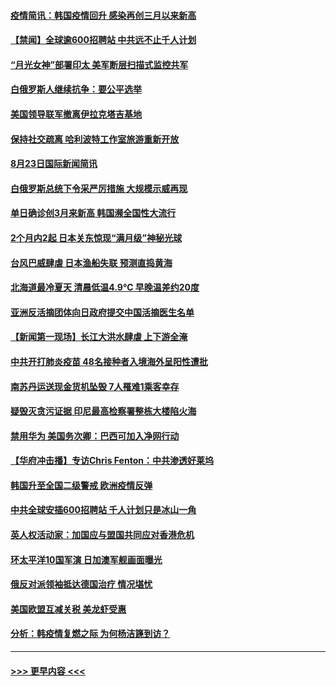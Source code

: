 #### [疫情简讯：韩国疫情回升 感染再创三月以来新高](../pages/prog202/a102924687.md?t=08241051) 
#### [【禁闻】全球逾600招聘站 中共远不止千人计划](../pages/prog202/a102924777.md?t=08241051) 
#### [“月光女神”部署印太 美军断层扫描式监控共军](../pages/prog202/a102924733.md?t=08241051) 
#### [白俄罗斯人继续抗争：要公平选举](../pages/prog202/a102924747.md?t=08241051) 
#### [美国领导联军撤离伊拉克塔吉基地](../pages/prog202/a102924740.md?t=08241051) 
#### [保持社交疏离 哈利波特工作室旅游重新开放](../pages/prog202/a102924691.md?t=08241051) 
#### [8月23日国际新闻简讯](../pages/prog202/a102924668.md?t=08241051) 
#### [白俄罗斯总统下令采严厉措施 大规模示威再现](../pages/prog202/a102924594.md?t=08241051) 
#### [单日确诊创3月来新高 韩国濒全国性大流行](../pages/prog202/a102924626.md?t=08241051) 
#### [2个月内2起 日本关东惊现“满月级”神秘光球](../pages/prog202/a102924589.md?t=08241051) 
#### [台风巴威肆虐 日本渔船失联 预测直捣黄海](../pages/prog202/a102924553.md?t=08241051) 
#### [北海道最冷夏天 清晨低温4.9℃ 早晚温差约20度](../pages/prog202/a102924543.md?t=08241051) 
#### [亚洲反活摘团体向日政府提交中国活摘医生名单](../pages/prog202/a102924534.md?t=08241051) 
#### [【新闻第一现场】长江大洪水肆虐 上下游全淹](../pages/prog202/a102924524.md?t=08241051) 
#### [中共开打肺炎疫苗 48名接种者入境海外呈阳性遭批](../pages/prog202/a102924511.md?t=08241051) 
#### [南苏丹运送现金货机坠毁 7人罹难1乘客幸存](../pages/prog202/a102924486.md?t=08241051) 
#### [疑毁灭贪污证据 印尼最高检察署整栋大楼陷火海](../pages/prog202/a102924021.md?t=08241051) 
#### [禁用华为 美国务次卿：巴西可加入净网行动](../pages/prog202/a102924289.md?t=08241051) 
#### [【华府冲击播】专访Chris Fenton：中共渗透好莱坞](../pages/prog202/a102924260.md?t=08241051) 
#### [韩国升至全国二级警戒 欧洲疫情反弹](../pages/prog202/a102924180.md?t=08241051) 
#### [中共全球安插600招聘站 千人计划只是冰山一角](../pages/prog202/a102924167.md?t=08241051) 
#### [英人权活动家：加国应与盟国共同应对香港危机](../pages/prog202/a102924241.md?t=08241051) 
#### [环太平洋10国军演 日加澳军舰画面曝光](../pages/prog202/a102924168.md?t=08241051) 
#### [俄反对派领袖抵达德国治疗 情况堪忧](../pages/prog202/a102924161.md?t=08241051) 
#### [美国欧盟互减关税 美龙虾受惠](../pages/prog202/a102924132.md?t=08241051) 
#### [分析：韩疫情复燃之际 为何杨洁篪到访？](../pages/prog202/a102924129.md?t=08241051) 

----
#### [ >>> 更早内容 <<< ](../indexes/prog202-earlier.md)
